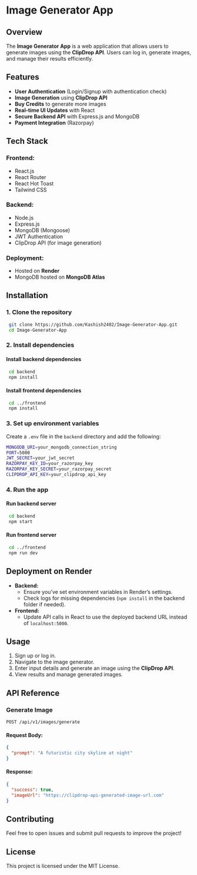 
# Image Generator App

## Overview
The **Image Generator App** is a web application that allows users to generate images using the **ClipDrop API**. Users can log in, generate images, and manage their results efficiently.

## Features
- **User Authentication** (Login/Signup with authentication check)
- **Image Generation** using **ClipDrop API**
- **Buy Credits** to generate more images
- **Real-time UI Updates** with React
- **Secure Backend API** with Express.js and MongoDB
- **Payment Integration** (Razorpay)

## Tech Stack
### Frontend:
- React.js
- React Router
- React Hot Toast
- Tailwind CSS

### Backend:
- Node.js
- Express.js
- MongoDB (Mongoose)
- JWT Authentication
- ClipDrop API (for image generation)

### Deployment:
- Hosted on **Render**
- MongoDB hosted on **MongoDB Atlas**

## Installation
### 1. Clone the repository
```sh
 git clone https://github.com/Kashish2402/Image-Generator-App.git
 cd Image-Generator-App
```

### 2. Install dependencies
#### Install backend dependencies
```sh
 cd backend
 npm install
```
#### Install frontend dependencies
```sh
 cd ../frontend
 npm install
```

### 3. Set up environment variables
Create a `.env` file in the `backend` directory and add the following:
```sh
MONGODB_URI=your_mongodb_connection_string
PORT=5000
JWT_SECRET=your_jwt_secret
RAZORPAY_KEY_ID=your_razorpay_key
RAZORPAY_KEY_SECRET=your_razorpay_secret
CLIPDROP_API_KEY=your_clipdrop_api_key
```

### 4. Run the app
#### Run backend server
```sh
 cd backend
 npm start
```
#### Run frontend server
```sh
 cd ../frontend
 npm run dev
```

## Deployment on Render
- **Backend:**
  - Ensure you’ve set environment variables in Render’s settings.
  - Check logs for missing dependencies (`npm install` in the backend folder if needed).
- **Frontend:**
  - Update API calls in React to use the deployed backend URL instead of `localhost:5000`.

## Usage
1. Sign up or log in.
2. Navigate to the image generator.
3. Enter input details and generate an image using the **ClipDrop API**.
4. View results and manage generated images.

## API Reference
### **Generate Image**
`POST /api/v1/images/generate`
#### Request Body:
```json
{
  "prompt": "A futuristic city skyline at night"
}
```
#### Response:
```json
{
  "success": true,
  "imageUrl": "https://clipdrop-api-generated-image-url.com"
}
```

## Contributing
Feel free to open issues and submit pull requests to improve the project!

## License
This project is licensed under the MIT License.

